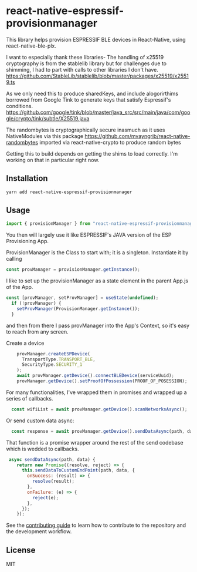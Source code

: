# react-native-espressif-provisionmanager

This library helps provision ESPRESSIF BLE devices in React-Native, using react-native-ble-plx. 

I want to especially thank these libraries-
The handling of x25519 cryptography is from the stablelib library but for challenges due to shimming, I had to part with calls to other libraries I don't have.
https://github.com/StableLib/stablelib/blob/master/packages/x25519/x25519.ts

As we only need this to produce sharedKeys, and include alogorirthims borrowed from Google Tink to generate keys that satisfy Espressif's conditions.
https://github.com/google/tink/blob/master/java_src/src/main/java/com/google/crypto/tink/subtle/X25519.java

The randombytes is cryptographically secure inasmuch as it uses NativeModules via this package https://github.com/mvayngrib/react-native-randombytes imported via react-native-crypto to produce random bytes

Getting this to build depends on getting the shims to load correctly. I'm working on that in particular right now. 

## Installation

```sh
yarn add react-native-espressif-provisionmanager
```

## Usage

```js
import { provisionManager } from "react-native-espressif-provisionmanager";
```

You then will largely use it like ESPRESSIF's JAVA version of the ESP Provisioning App. 


ProvisionManager is the Class to start with; it is a singleton. Instantiate it by calling 
```js
const provManager = provisionManager.getInstance(); 
```

I like to set up the provisionManager as a state element in the parent App.js of the App. 

```js
const [provManager, setProvManager] = useState(undefined);
  if (!provManager) {
    setProvManager(ProvisionManager.getInstance());
  }
```

and then from there I pass provManager into the App's Context, so it's easy to reach from any screen.

Create a device
```js
    provManager.createESPDevice(
      TransportType.TRANSPORT_BLE,
      SecurityType.SECURITY_1
    );
    await provManager.getDevice().connectBLEDevice(serviceUuid);
    provManager.getDevice().setProofOfPossession(PROOF_OF_POSESSION);
```

For many functionalities, I've wrapped them in promises and wrapped up a series of callbacks.
```js
  const wifiList = await provManager.getDevice().scanNetworksAsync();
```

Or send custom data async:
```js
  const response = await provManager.getDevice().sendDataAsync(path, data);
```

That function is a promise wrapper around the rest of the send codebase which is wedded to callbacks.
```js
 async sendDataAsync(path, data) {
    return new Promise((resolve, reject) => {
      this.sendDataToCustomEndPoint(path, data, {
        onSuccess: (result) => {
          resolve(result);
        },
        onFailure: (e) => {
          reject(e);
        },
      });
    });
```

See the [contributing guide](CONTRIBUTING.md) to learn how to contribute to the repository and the development workflow.

## License

MIT
